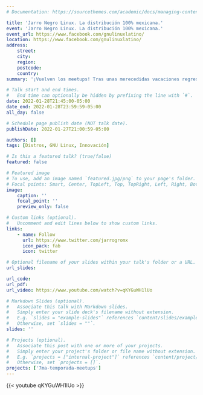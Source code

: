 ```yaml
---
# Documentation: https://sourcethemes.com/academic/docs/managing-content/

title: 'Jarro Negro Linux. La distribución 100% mexicana.'
event: 'Jarro Negro Linux. La distribución 100% mexicana.'
event_url: https://www.facebook.com/gnulinuxlatino/
location: https://www.facebook.com/gnulinuxlatino/
address:
    street:
    city:
    region:
    postcode:
    country:
summary: '¡Vuelven los meetups! Tras unas merecedidas vacaciones regresa el meetup de meetups. En esta ocasión nos vestimos de gala para recibir a Armando Rodríguez, líder de la distribución Jarro Negro Linux 100% mexicana.'

# Talk start and end times.
#   End time can optionally be hidden by prefixing the line with `#`.
date: 2022-01-28T21:45:00-05:00
date_end: 2022-01-28T23:59:59-05:00
all_day: false

# Schedule page publish date (NOT talk date).
publishDate: 2022-01-27T21:00:59-05:00

authors: []
tags: [Distros, GNU Linux, Innovación]

# Is this a featured talk? (true/false)
featured: false

# Featured image
# To use, add an image named `featured.jpg/png` to your page's folder.
# Focal points: Smart, Center, TopLeft, Top, TopRight, Left, Right, BottomLeft, Bottom, BottomRight.
image:
    caption: ''
    focal_point: ''
    preview_only: false

# Custom links (optional).
#   Uncomment and edit lines below to show custom links.
links:
    - name: Follow
      url: https://www.twitter.com/jarrogromx
      icon_pack: fab
      icon: twitter

# Optional filename of your slides within your talk's folder or a URL.
url_slides:

url_code:
url_pdf:
url_video: https://www.youtube.com/watch?v=qKYGuWH1lUo

# Markdown Slides (optional).
#   Associate this talk with Markdown slides.
#   Simply enter your slide deck's filename without extension.
#   E.g. `slides = "example-slides"` references `content/slides/example-slides.md`.
#   Otherwise, set `slides = ""`.
slides: ''

# Projects (optional).
#   Associate this post with one or more of your projects.
#   Simply enter your project's folder or file name without extension.
#   E.g. `projects = ["internal-project"]` references `content/project/deep-learning/index.md`.
#   Otherwise, set `projects = []`.
projects: ['7ma-temporada-meetups']
---
```


{{< youtube qKYGuWH1lUo >}}
